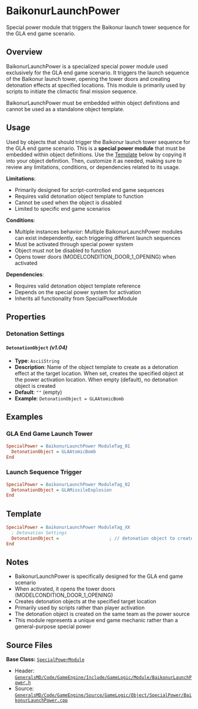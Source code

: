 # BaikonurLaunchPower

Special power module that triggers the Baikonur launch tower sequence for the GLA end game scenario.

## Overview

BaikonurLaunchPower is a specialized special power module used exclusively for the GLA end game scenario. It triggers the launch sequence of the Baikonur launch tower, opening the tower doors and creating detonation effects at specified locations. This module is primarily used by scripts to initiate the climactic final mission sequence.

BaikonurLaunchPower must be embedded within object definitions and cannot be used as a standalone object template.

## Usage

Used by objects that should trigger the Baikonur launch tower sequence for the GLA end game scenario. This is a **special power module** that must be embedded within object definitions. Use the [Template](#template) below by copying it into your object definition. Then, customize it as needed, making sure to review any limitations, conditions, or dependencies related to its usage.

**Limitations**:
- Primarily designed for script-controlled end game sequences
- Requires valid detonation object template to function
- Cannot be used when the object is disabled
- Limited to specific end game scenarios

**Conditions**:
- Multiple instances behavior: Multiple BaikonurLaunchPower modules can exist independently, each triggering different launch sequences
- Must be activated through special power system
- Object must not be disabled to function
- Opens tower doors (MODELCONDITION_DOOR_1_OPENING) when activated

**Dependencies**:
- Requires valid detonation object template reference
- Depends on the special power system for activation
- Inherits all functionality from SpecialPowerModule

## Properties

### Detonation Settings

#### `DetonationObject` *(v1.04)*
- **Type**: `AsciiString`
- **Description**: Name of the object template to create as a detonation effect at the target location. When set, creates the specified object at the power activation location. When empty (default), no detonation object is created
- **Default**: `""` (empty)
- **Example**: `DetonationObject = GLAAtomicBomb`

## Examples

### GLA End Game Launch Tower
```ini
SpecialPower = BaikonurLaunchPower ModuleTag_01
  DetonationObject = GLAAtomicBomb
End
```

### Launch Sequence Trigger
```ini
SpecialPower = BaikonurLaunchPower ModuleTag_02
  DetonationObject = GLAMissileExplosion
End
```

## Template

```ini
SpecialPower = BaikonurLaunchPower ModuleTag_XX
  ; Detonation Settings
  DetonationObject =                   ; // detonation object to create *(v1.04)*
End
```

## Notes

- BaikonurLaunchPower is specifically designed for the GLA end game scenario
- When activated, it opens the tower doors (MODELCONDITION_DOOR_1_OPENING)
- Creates detonation objects at the specified target location
- Primarily used by scripts rather than player activation
- The detonation object is created on the same team as the power source
- This module represents a unique end game mechanic rather than a general-purpose special power

## Source Files

**Base Class:** [`SpecialPowerModule`](../../GeneralsMD/Code/GameEngine/Include/GameLogic/Module/SpecialPowerModule.h)

- Header: [`GeneralsMD/Code/GameEngine/Include/GameLogic/Module/BaikonurLaunchPower.h`](../../GeneralsMD/Code/GameEngine/Include/GameLogic/Module/BaikonurLaunchPower.h)
- Source: [`GeneralsMD/Code/GameEngine/Source/GameLogic/Object/SpecialPower/BaikonurLaunchPower.cpp`](../../GeneralsMD/Code/GameEngine/Source/GameLogic/Object/SpecialPower/BaikonurLaunchPower.cpp)